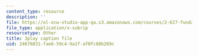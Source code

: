 ```yaml
---
content_type: resource
description: ''
file: https://ol-ocw-studio-app-qa.s3.amazonaws.com/courses/2-627-fundamentals-of-photovoltaics-fall-2013/24676831fae659c49a1faf0fc88b269c_qIJx2PRGKqw.vtt
file_type: application/x-subrip
resourcetype: Other
title: 3play caption file
uid: 24676831-fae6-59c4-9a1f-af0fc88b269c
---
```

